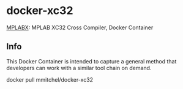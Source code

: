 docker-xc32
=============

[MPLABX](https://www.microchip.com/mplab/compilers): MPLAB XC32 Cross Compiler, Docker Container

Info
----

This Docker Container is intended to capture a general method that developers can work with a similar
tool chain on demand.

docker pull mmitchel/docker-xc32
